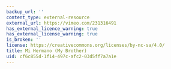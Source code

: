 ```yaml
---
backup_url: ''
content_type: external-resource
external_url: https://vimeo.com/231316491
has_external_licence_warning: true
has_external_license_warning: true
is_broken: ''
license: https://creativecommons.org/licenses/by-nc-sa/4.0/
title: Mi Hermano (My Brother)
uid: cf6c855d-1f14-497c-afc2-03d5ff7a7a1e
---
```


